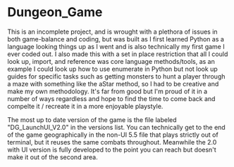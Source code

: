 # Dungeon_Game

This is an incomplete project, and is wrought with a plethora of issues in both game-balance and coding, but was built as I first learned Python as a language looking things up as I went and is also technically my first game I ever coded out. I also made this with a set in place restriction that all I could look up, import, and reference was core language methods/tools, as an example I could look up how to use enumerate in Python but not look up guides for specific tasks such as getting monsters to hunt a player through a maze with something like the aStar method, so I had to be creative and make my own methodology. It's far from good but I'm proud of it in a number of ways regardless and hope to find the time to come back and compelte it / recreate it in a more enjoyable playstyle.

The most up to date version of the game is the file labeled "DG_LaunchUI_V2.0" in the versions list. You can technically get to the end of the game geographically in the non-UI 5.5 file that plays strictly out of terminal, but it reuses the same combats throughout. Meanwhile the 2.0 with UI version is fully developed to the point you can reach but doesn't make it out of the second area.
